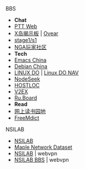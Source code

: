 
BBS
- **Chat**
- [PTT Web](https://pttweb.tw/)
- [X岛揭示板](https://www.nmbxd1.com/Forum) | [Ovear](https://ovear.info/)
- [stage1/s1](https://bbs.saraba1st.com/2b/forum.php)
- [NGA玩家社区](https://ngabbs.com/)
- **Tech**
- [Emacs China](https://emacs-china.org/)
- [Debian China](https://forums.debiancn.org/)
- [LINUX DO](https://linux.do/) | [Linux DO NAV](https://nav.linux.do/)
- [NodeSeek](https://www.nodeseek.com/)
- [HOSTLOC](https://hostloc.com/forum.php)
- [V2EX](https://www.v2ex.com/)
- [Ru.Board](https://forum.ru-board.com/)
- **Read**
- [网上读书园地](https://www.readfree.net/bbs/)
- [FreeMdict](https://forum.freemdict.com/)

NSILAB
- [NSILAB](https://maple.nefu.edu.cn/lab/)
- [Maple Network Dataset](https://maple.nefu.edu.cn/)
- [NSILAB](https://ctf.webvpn.nefu.edu.cn/) | webvpn
- [NSILAB BBS](https://ctf.webvpn.nefu.edu.cn/bbs/) | webvpn
